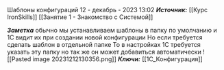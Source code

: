 
Шаблоны конфигураций
 12 - декабрь - 2023  13:02 
***Источник:***  [[Курс IronSkills]] [[Занятие 1 - Знакомство с Системой]]

***Заметка*** 
обычно мы устанавливаем шаблоны в папку по умолчанию и 1С видит их при создании новой конфигурации
Но если требуется сделать шаблон в отдельной папке
То в настройках 1С требуется указать эту папку
но так же он может добавиться автоматически
![[Pasted image 20231212130356.png]]
***Ключи:*** [[1С_Конфигурация]]
